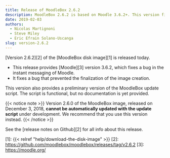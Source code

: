 ```yaml
---
title: Release of MoodleBox 2.6.2
description: MoodleBox 2.6.2 is based on Moodle 3.6.2+. This version fixes a bug that prevented the finalization of the image creation.
date: 2019-02-03
authors:
  - Nicolas Martignoni
  - Steve Miley
  - Eric Efrain Solano-Uscanga
slug: version-2.6.2
---
```


[Version 2.6.2][2] of the [MoodleBox disk image][1] is released today.

  - This release provides [Moodle][3] version 3.6.2, which fixes a bug in the instant messaging of Moodle.
  - It fixes a bug that prevented the finalization of the image creation.

This version also provides a preliminary version of the MoodleBox update script. The script is functional, but no documentation is yet provided.

{{< notice note >}}
Version 2.6.0 of the MoodleBox image, released on December 3, 2018, __cannot be automatically updated with the update script__ under development. We recommend that you use this version instead.
{{< /notice >}}

See the [release notes on Github][2] for all info about this release.

 [1]: {{< relref "help/download-the-disk-image" >}}
 [2]: https://github.com/moodlebox/moodlebox/releases/tag/v2.6.2
 [3]: https://moodle.org/
